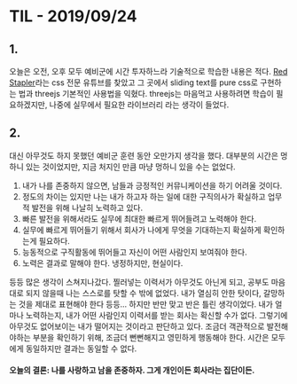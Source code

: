 # TIL - 2019/09/24

## 1.

오늘은 오전, 오후 모두 예비군에 시간 투자하느라 기술적으로 학습한 내용은 적다.
[Red Stapler](https://www.youtube.com/channel/UCRthRrv06q1iOl86-tTKJhg)라는 css 전문 유튜브를 찾았고 그 곳에서 sliding text를 pure css로 구현하는 법과 threejs 기본적인 사용법을 익혔다. threejs는 마음먹고 사용하려면 학습이 필요하겠지만, 나중에 실무에서 필요한 라이브러리 라는 생각이 들었다.


## 2.

대신 아무것도 하지 못했던 예비군 훈련 동안 오만가지 생각을 했다.
대부분의 시간은 멍하니 있는 것이었지만, 지금 처지인 만큼 마냥 멍하니 있을 수는 없었다.

1. 내가 나를 존중하지 않으면, 남들과 긍정적인 커뮤니케이션을 하기 어려울 것이다.
2. 정도의 차이는 있지만 나는 내가 하고자 하는 일에 대한 구직의사가 확실하고 업무적 발전을 위해 나날히 노력하고 있다.
3. 빠른 발전을 위해서라도 실무에 최대한 빠르게 뛰어들려고 노력해야 한다.
4. 실무에 빠르게 뛰어들기 위해서 회사가 나에게 무엇을 기대하는지 확실하게 확인하는게 필요하다.
5. 능동적으로 구직활동에 뛰어들고 자신이 어떤 사람인지 보여줘야 한다.
6. 노력은 결과로 말해야 한다. 냉정하지만, 현실이다.

등등 많은 생각이 스쳐지나갔다. 찔러넣는 이력서가 아무것도 아닌게 되고, 공부도 마음대로 되지 않을때 나는 스스로를 탓할 수 밖에 없었다. 내가 열심히 안한 탓이다, 갈망하는 것을 제대로 표현해야 한다 등등... 하지만 반만 맞고 반은 틀린 생각이었다. 내가 얼마나 노력하는지, 내가 어떤 사람인지 이력서를 받는 회사는 확신할 수가 없다. 그렇기에 아무것도 없어보이는 내가 떨어지는 것이라고 판단하고 있다. 조금더 객관적으로 발전해야하는 부분을 확인하기 위해, 조금더 뻔뻔해지고 영민하게 행동해야 한다. 시간은 모두에게 동일하지만 결과는 동일할 수 없다.

#### 오늘의 결론: 나를 사랑하고 남을 존중하자. 그게 개인이든 회사라는 집단이든.